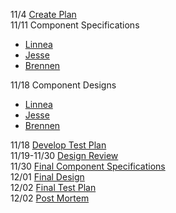 11/4 [Create Plan](https://github.com/cs181f/project3/issues/1)  
11/11 Component Specifications  

* [Linnea](https://github.com/cs181f/project3/issues/2)  
* [Jesse](https://github.com/cs181f/project3/issues/4)  
* [Brennen](https://github.com/cs181f/project3/issues/3)  

11/18 Component Designs  

* [Linnea](https://github.com/cs181f/project3/issues/5)  
* [Jesse](https://github.com/cs181f/project3/issues/6)  
* [Brennen](https://github.com/cs181f/project3/issues/7)  

11/18 [Develop Test Plan](https://github.com/cs181f/project3/issues/8)  
11/19-11/30 [Design Review](https://github.com/cs181f/project3/issues/9)  
11/30 [Final Component Specifications](https://github.com/cs181f/project3/issues/10)  
12/01 [Final Design](https://github.com/cs181f/project3/issues/11)  
12/02 [Final Test Plan](https://github.com/cs181f/project3/issues/12)  
12/02 [Post Mortem](https://github.com/cs181f/project3/issues/13)  